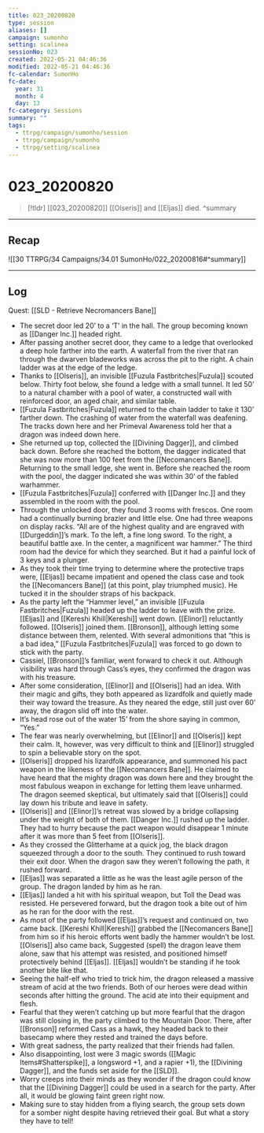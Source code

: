 ```yaml
---
title: 023_20200820
type: session
aliases: []
campaign: sumonho
setting: scalinea
sessionNo: 023
created: 2022-05-21 04:46:36
modified: 2022-05-21 04:46:36
fc-calendar: SumonHo
fc-date:
  year: 31
  month: 4
  day: 13
fc-category: Sessions
summary: ""
tags:
  - ttrpg/campaign/sumonho/session
  - ttrpg/campaign/sumonho
  - ttrpg/setting/scalinea
---
```


# 023_20200820

 > [!tldr] [[023_20200820]]
 > [[Olseris]] and [[Eljas]] died.
>  ^summary
---

## Recap

![[30 TTRPG/34 Campaigns/34.01 SumonHo/022_20200816#^summary]]

---

## Log
Quest: [[SLD - Retrieve Necromancers Bane]]

- The secret door led 20’ to a ‘T’ in the hall. The group becoming known as [[Danger Inc.]] headed right.
- After passing another secret door, they came to a ledge that overlooked a deep hole farther into the earth. A waterfall from the river that ran through the dwarven bladeworks was across the pit to the right. A chain ladder was at the edge of the ledge.
- Thanks to [[Olseris]], an invisible [[Fuzula Fastbritches|Fuzula]] scouted below. Thirty foot below, she found a ledge with a small tunnel. It led 50’ to a natural chamber with a pool of water, a constructed wall with reinforced door, an aged chair, and similar table. 
- [[Fuzula Fastbritches|Fuzula]] returned to the chain ladder to take it 130’ farther down. The crashing of water from the waterfall was deafening. The tracks down here and her Primeval Awareness told her that a dragon was indeed down here.
- She returned up top, collected the [[Divining Dagger]], and climbed back down. Before she reached the bottom, the dagger indicated that she was now more than 100 feet from the [[Necomancers Bane]]. Returning to the small ledge, she went in. Before she reached the room with the pool, the dagger indicated she was within 30’ of the fabled warhammer.
- [[Fuzula Fastbritches|Fuzula]] conferred with [[Danger Inc.]] and they assembled in the room with the pool. 
- Through the unlocked door, they found 3 rooms with frescos. One room had a continually burning brazier and little else. One had three weapons on display racks. “All are of the highest quality and are engraved with [[Durgeddin]]’s mark. To the left, a fine long sword. To the right, a beautiful battle axe. In the center, a magnificent war hammer.” The third room had the device for which they searched. But it had a painful lock of 3 keys and a plunger.
- As they took their time trying to determine where the protective traps were, [[Eljas]] became impatient and opened the class case and took the [[Necomancers Bane]] (at this point, play triumphed music). He tucked it in the shoulder straps of his backpack.
- As the party left the “Hammer level,” an invisible [[Fuzula Fastbritches|Fuzula]] headed up the ladder to leave with the prize. [[Eljas]] and [[Kereshi Khill|Kereshi]] went down. [[Elinor]] reluctantly followed. [[Olseris]] joined them. [[Bronson]], although letting some distance between them, relented. With several admonitions that “this is a bad idea,” [[Fuzula Fastbritches|Fuzula]] was forced to go down to stick with the party.
- Cassiel, [[Bronson]]’s familiar, went forward to check it out. Although visibility was hard through Cass’s eyes, they confirmed the dragon was with his treasure.
- After some consideration, [[Elinor]] and [[Olseris]] had an idea. With their magic and gifts, they both appeared as lizardfolk and quietly made their way toward the treasure. As they neared the edge, still just over 60’ away, the dragon slid off into the water.  
- It’s head rose out of the water 15’ from the shore saying in common, “Yes.”
- The fear was nearly overwhelming, but [[Elinor]] and [[Olseris]] kept their calm. It, however, was very difficult to think and [[Elinor]] struggled to spin a believable story on the spot.
- [[Olseris]] dropped his lizardfolk appearance, and summoned his pact weapon in the likeness of the [[Necomancers Bane]]. He claimed to have heard that the mighty dragon was down here and they brought the most fabulous weapon in exchange for letting them leave unharmed. The dragon seemed skeptical, but ultimately said that [[Olseris]] could lay down his tribute and leave in safety.
- [[Olseris]] and [[Elinor]]’s retreat was slowed by a bridge collapsing under the weight of both of them. [[Danger Inc.]] rushed up the ladder. They had to hurry because the pact weapon would disappear 1 minute after it was more than 5 feet from [[Olseris]].
- As they crossed the Glitterhame at a quick jog, the black dragon squeezed through a door to the south. They continued to rush toward their exit door. When the dragon saw they weren’t following the path, it rushed forward.
- [[Eljas]] was separated a little as he was the least agile person of the group. The dragon landed by him as he ran.
- [[Eljas]] landed a hit with his spiritual weapon, but Toll the Dead was resisted. He persevered forward, but the dragon took a bite out of him as he ran for the door with the rest.
- As most of the party followed [[Eljas]]’s request and continued on, two came back. [[Kereshi Khill|Kereshi]] grabbed the [[Necomancers Bane]] from him so if his heroic efforts went badly the hammer wouldn’t be lost. [[Olseris]] also came back, Suggested (spell) the dragon leave them alone, saw that his attempt was resisted, and positioned himself protectively behind [[Eljas]]. [[Eljas]] wouldn’t be standing if he took another bite like that.
- Seeing the half-elf who tried to trick him, the dragon released a massive stream of acid at the two friends. Both of our heroes were dead within seconds after hitting the ground. The acid ate into their equipment and flesh.
- Fearful that they weren’t catching up but more fearful that the dragon was still closing in, the party climbed to the Mountain Door. There, after [[Bronson]] reformed Cass as a hawk, they headed back to their basecamp where they rested and trained the days before.
- With great sadness, the party realized that their friends had fallen.
- Also disappointing, lost were 3 magic swords ([[Magic Items#Shatterspike]], a longsword +1, and a rapier +1), the [[Divining Dagger]], and the funds set aside for the [[SLD]].
- Worry creeps into their minds as they wonder if the dragon could know that the [[Divining Dagger]] could be used in a search for the party. After all, it would be glowing faint green right now.
- Making sure to stay hidden from a flying search, the group sets down for a somber night despite having retrieved their goal. But what a story they have to tell!
